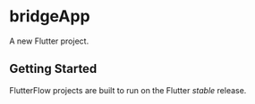 # bridgeApp

A new Flutter project.

## Getting Started

FlutterFlow projects are built to run on the Flutter _stable_ release.
